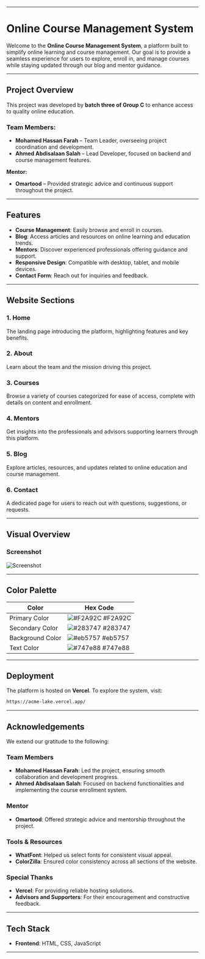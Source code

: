 
---

# Online Course Management System  
Welcome to the **Online Course Management System**, a platform built to simplify online learning and course management. Our goal is to provide a seamless experience for users to explore, enroll in, and manage courses while staying updated through our blog and mentor guidance.  

---

## Project Overview  

This project was developed by **batch three of Group C** to enhance access to quality online education.  

### Team Members:  
- **Mohamed Hassan Farah** – Team Leader, overseeing project coordination and development.  
- **Ahmed Abdisalaan Salah** – Lead Developer, focused on backend and course management features.  

**Mentor:**  
- **Omartood** – Provided strategic advice and continuous support throughout the project.  

---

## Features  

- **Course Management**: Easily browse and enroll in courses.  
- **Blog**: Access articles and resources on online learning and education trends.  
- **Mentors**: Discover experienced professionals offering guidance and support.  
- **Responsive Design**: Compatible with desktop, tablet, and mobile devices.  
- **Contact Form**: Reach out for inquiries and feedback.  

---

## Website Sections  

### 1. **Home**  
   The landing page introducing the platform, highlighting features and key benefits.  

### 2. **About**  
   Learn about the team and the mission driving this project.  

### 3. **Courses**  
   Browse a variety of courses categorized for ease of access, complete with details on content and enrollment.  

### 4. **Mentors**  
   Get insights into the professionals and advisors supporting learners through this platform.  

### 5. **Blog**  
   Explore articles, resources, and updates related to online education and course management.  

### 6. **Contact**  
   A dedicated page for users to reach out with questions, suggestions, or requests.  

---

## Visual Overview  

### Screenshot  
![Screenshot](image-1.jpeg)  

---

## Color Palette  

| **Color**        | **Hex Code**                                                      |  
|-------------------|------------------------------------------------------------------|  
| Primary Color     | ![#F2A92C](https://via.placeholder.com/10/F2A92C?text=+) #F2A92C |  
| Secondary Color   | ![#283747](https://via.placeholder.com/10/283747?text=+) #283747 |  
| Background Color  | ![#eb5757](https://via.placeholder.com/10/eb5757?text=+) #eb5757 |  
| Text Color        | ![#747e88](https://via.placeholder.com/10/747e88?text=+) #747e88 |  

---

## Deployment  

The platform is hosted on **Vercel**. To explore the system, visit:  

```bash  
https://acme-lake.vercel.app/  
```  

---

## Acknowledgements  

We extend our gratitude to the following:  

### **Team Members**  
- **Mohamed Hassan Farah**: Led the project, ensuring smooth collaboration and development progress.  
- **Ahmed Abdisalaan Salah**: Focused on backend functionalities and implementing the course enrollment system.  

### **Mentor**  
- **Omartood**: Offered strategic advice and mentorship throughout the project.  

### **Tools & Resources**  
- **WhatFont**: Helped us select fonts for consistent visual appeal.  
- **ColorZilla**: Ensured color consistency across all sections of the website.  

### **Special Thanks**  
- **Vercel**: For providing reliable hosting solutions.  
- **Advisors and Supporters**: For their encouragement and constructive feedback.  

---

## Tech Stack  

- **Frontend**: HTML, CSS, JavaScript  

---  